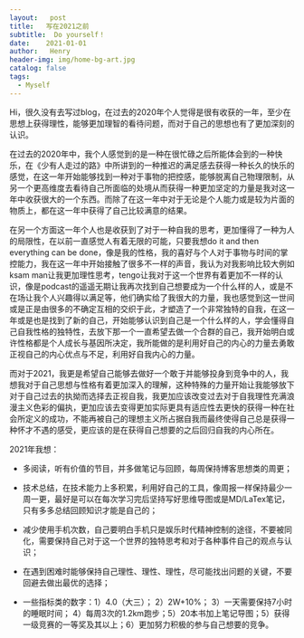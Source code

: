```yaml
---
layout:   post
title:   写在2021之前
subtitle:  Do yourself！
date:    2021-01-01
author:   Henry
header-img: img/home-bg-art.jpg
catalog: false
tags:
  - Myself
---
```



Hi，很久没有去写过blog，在过去的2020年个人觉得是很有收获的一年，至少在思想上获得理性，能够更加理智的看待问题，而对于自己的思想也有了更加深刻的认识。



在过去的2020年中，我个人感觉到的是一种在很忙碌之后所能体会到的一种快乐，在《少有人走过的路》中所讲到的一种推迟的满足感去获得一种长久的快乐的感觉，在这一年开始能够找到一种对于事物的把控感，能够脱离自己物理限制，从另一个更高维度去看待自己所面临的处境从而获得一种更加坚定的力量是我对这一年中收获很大的一个东西。而除了在这一年中对于无论是个人能力或是较为片面的物质上，都在这一年中获得了自己比较满意的结果。



在另一个方面这一年个人也是收获到了对于一种自我的思考，更加懂得了一种为人的局限性，在以前一直感觉人有着无限的可能，只要我想do it and then everything can be done，像是我的性格，我的喜好与个人对于事物与时间的掌控能力，我在这一年中开始接触了很多不一样的声音，我认为对我影响比较大例如ksam man让我更加理性思考，tengo让我对于这一个世界有着更加不一样的认识，像是podcast的遥遥无期让我再次找到自己想要成为一个什么样的人，或是不在场让我个人兴趣得以满足等，他们确实给了我很大的力量，我也感觉到这一世间或是正是由很多的不确定互相的交织于此，才塑造了一个非常独特的自我，在这一年或是也是找到了新的自己，开始能够认识到自己是一个什么样的人，学会懂得自己自我性格的独特性，去放下那一个一直希望去做一个合群的自己，我开始明白或许性格都是个人成长与基因所决定，我所能做的是利用好自己的内心的力量去勇敢正视自己的内心优点与不足，利用好自我内心的力量。



而对于2021，我更是希望自己能够去做好一个敢于并能够投身到竞争中的人，我想我对于自己思想与性格有着更加深入的理解，这种特殊的力量开始让我能够放下对于自己过去的执拗而选择去正视自我，我更加应该改变过去对于自我理性充满浪漫主义色彩的偏执，更加应该去变得更加实际更具有适应性去更快的获得一种在社会所定义的成功，不能再被自己的理想主义所占据自我而最终使得自己总是获得一种怀才不遇的感受，更应该的是在获得自己想要的之后回归自我的内心所在。



2021年我想：

+ 多阅读，听有价值的节目，并多做笔记与回顾，每周保持博客思想类的周更；

+ 技术总结，在技术能力上多积累，利用好自己的工具，像周报一样保持最少一周一更，最好是可以在每次学习完后坚持写好思维导图或是MD/LaTex笔记，只有多多总结回顾知识才能是自己的；

+ 减少使用手机次数，自己要明白手机只是娱乐时代精神控制的途径，不要被同化，需要保持自己对于这一个世界的独特思考和对于各种事件自己的观点与认识；

+ 在遇到困难时能够保持自己理性、理性、理性，尽可能找出问题的关键，不要回避去做出最优的选择；

+ 一些指标类的数字：1）4.0（大三）； 2）2W+10\%； 3）一天需要保持7小时的睡眠时间； 4）每周3次的1.2km跑步；5）20本书加上笔记导图；5）获得一级竞赛的一等奖及其以上；6）更加努力积极的参与自己想要的竞争。